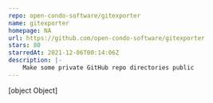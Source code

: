 ```yaml
---
repo: open-condo-software/gitexporter
name: gitexporter
homepage: NA
url: https://github.com/open-condo-software/gitexporter
stars: 80
starredAt: 2021-12-06T00:14:06Z
description: |-
    Make some private GitHub repo directories public
---
```


[object Object]
